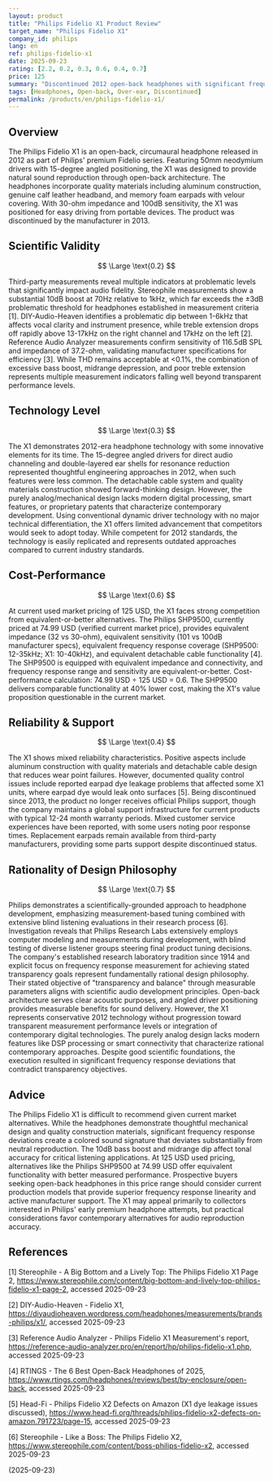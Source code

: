 ```yaml
---
layout: product
title: "Philips Fidelio X1 Product Review"
target_name: "Philips Fidelio X1"
company_id: philips
lang: en
ref: philips-fidelio-x1
date: 2025-09-23
rating: [2.2, 0.2, 0.3, 0.6, 0.4, 0.7]
price: 125
summary: "Discontinued 2012 open-back headphones with significant frequency response deviations but thoughtful design elements"
tags: [Headphones, Open-back, Over-ear, Discontinued]
permalink: /products/en/philips-fidelio-x1/
---
```


## Overview

The Philips Fidelio X1 is an open-back, circumaural headphone released in 2012 as part of Philips' premium Fidelio series. Featuring 50mm neodymium drivers with 15-degree angled positioning, the X1 was designed to provide natural sound reproduction through open-back architecture. The headphones incorporate quality materials including aluminum construction, genuine calf leather headband, and memory foam earpads with velour covering. With 30-ohm impedance and 100dB sensitivity, the X1 was positioned for easy driving from portable devices. The product was discontinued by the manufacturer in 2013.

## Scientific Validity

$$ \Large \text{0.2} $$

Third-party measurements reveal multiple indicators at problematic levels that significantly impact audio fidelity. Stereophile measurements show a substantial 10dB boost at 70Hz relative to 1kHz, which far exceeds the ±3dB problematic threshold for headphones established in measurement criteria [1]. DIY-Audio-Heaven identifies a problematic dip between 1-6kHz that affects vocal clarity and instrument presence, while treble extension drops off rapidly above 13-17kHz on the right channel and 17kHz on the left [2]. Reference Audio Analyzer measurements confirm sensitivity of 116.5dB SPL and impedance of 37.2-ohm, validating manufacturer specifications for efficiency [3]. While THD remains acceptable at <0.1%, the combination of excessive bass boost, midrange depression, and poor treble extension represents multiple measurement indicators falling well beyond transparent performance levels.

## Technology Level

$$ \Large \text{0.3} $$

The X1 demonstrates 2012-era headphone technology with some innovative elements for its time. The 15-degree angled drivers for direct audio channeling and double-layered ear shells for resonance reduction represented thoughtful engineering approaches in 2012, when such features were less common. The detachable cable system and quality materials construction showed forward-thinking design. However, the purely analog/mechanical design lacks modern digital processing, smart features, or proprietary patents that characterize contemporary development. Using conventional dynamic driver technology with no major technical differentiation, the X1 offers limited advancement that competitors would seek to adopt today. While competent for 2012 standards, the technology is easily replicated and represents outdated approaches compared to current industry standards.

## Cost-Performance

$$ \Large \text{0.6} $$

At current used market pricing of 125 USD, the X1 faces strong competition from equivalent-or-better alternatives. The Philips SHP9500, currently priced at 74.99 USD (verified current market price), provides equivalent impedance (32 vs 30-ohm), equivalent sensitivity (101 vs 100dB manufacturer specs), equivalent frequency response coverage (SHP9500: 12-35kHz; X1: 10-40kHz), and equivalent detachable cable functionality [4]. The SHP9500 is equipped with equivalent impedance and connectivity, and frequency response range and sensitivity are equivalent-or-better. Cost-performance calculation: 74.99 USD ÷ 125 USD = 0.6. The SHP9500 delivers comparable functionality at 40% lower cost, making the X1's value proposition questionable in the current market.

## Reliability & Support

$$ \Large \text{0.4} $$

The X1 shows mixed reliability characteristics. Positive aspects include aluminum construction with quality materials and detachable cable design that reduces wear point failures. However, documented quality control issues include reported earpad dye leakage problems that affected some X1 units, where earpad dye would leak onto surfaces [5]. Being discontinued since 2013, the product no longer receives official Philips support, though the company maintains a global support infrastructure for current products with typical 12-24 month warranty periods. Mixed customer service experiences have been reported, with some users noting poor response times. Replacement earpads remain available from third-party manufacturers, providing some parts support despite discontinued status.

## Rationality of Design Philosophy

$$ \Large \text{0.7} $$

Philips demonstrates a scientifically-grounded approach to headphone development, emphasizing measurement-based tuning combined with extensive blind listening evaluations in their research process [6]. Investigation reveals that Philips Research Labs extensively employs computer modeling and measurements during development, with blind testing of diverse listener groups steering final product tuning decisions. The company's established research laboratory tradition since 1914 and explicit focus on frequency response measurement for achieving stated transparency goals represent fundamentally rational design philosophy. Their stated objective of "transparency and balance" through measurable parameters aligns with scientific audio development principles. Open-back architecture serves clear acoustic purposes, and angled driver positioning provides measurable benefits for sound delivery. However, the X1 represents conservative 2012 technology without progression toward transparent measurement performance levels or integration of contemporary digital technologies. The purely analog design lacks modern features like DSP processing or smart connectivity that characterize rational contemporary approaches. Despite good scientific foundations, the execution resulted in significant frequency response deviations that contradict transparency objectives.

## Advice

The Philips Fidelio X1 is difficult to recommend given current market alternatives. While the headphones demonstrate thoughtful mechanical design and quality construction materials, significant frequency response deviations create a colored sound signature that deviates substantially from neutral reproduction. The 10dB bass boost and midrange dip affect tonal accuracy for critical listening applications. At 125 USD used pricing, alternatives like the Philips SHP9500 at 74.99 USD offer equivalent functionality with better measured performance. Prospective buyers seeking open-back headphones in this price range should consider current production models that provide superior frequency response linearity and active manufacturer support. The X1 may appeal primarily to collectors interested in Philips' early premium headphone attempts, but practical considerations favor contemporary alternatives for audio reproduction accuracy.

## References

[1] Stereophile - A Big Bottom and a Lively Top: The Philips Fidelio X1 Page 2, https://www.stereophile.com/content/big-bottom-and-lively-top-philips-fidelio-x1-page-2, accessed 2025-09-23

[2] DIY-Audio-Heaven - Fidelio X1, https://diyaudioheaven.wordpress.com/headphones/measurements/brands-philips/x1/, accessed 2025-09-23

[3] Reference Audio Analyzer - Philips Fidelio X1 Measurement's report, https://reference-audio-analyzer.pro/en/report/hp/philips-fidelio-x1.php, accessed 2025-09-23

[4] RTINGS - The 6 Best Open-Back Headphones of 2025, https://www.rtings.com/headphones/reviews/best/by-enclosure/open-back, accessed 2025-09-23

[5] Head-Fi - Philips Fidelio X2 Defects on Amazon (X1 dye leakage issues discussed), https://www.head-fi.org/threads/philips-fidelio-x2-defects-on-amazon.791723/page-15, accessed 2025-09-23

[6] Stereophile - Like a Boss: The Philips Fidelio X2, https://www.stereophile.com/content/boss-philips-fidelio-x2, accessed 2025-09-23

(2025-09-23)